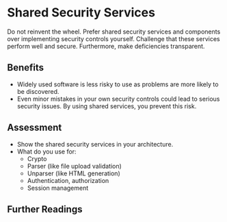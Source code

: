 # Shared Security Services

Do not reinvent the wheel. Prefer shared security services and components over implementing security controls yourself. Challenge that these services perform well and secure. Furthermore, make deficiencies transparent.

## Benefits

- Widely used software is less risky to use as problems are more likely to be discovered.
- Even minor mistakes in your own security controls could lead to serious security issues. By using shared services, you prevent this risk. 

## Assessment

- Show the shared security services in your architecture.
- What do you use for:
  - Crypto
  - Parser (like file upload validation)
  - Unparser (like HTML generation)
  - Authentication, authorization
  - Session management

## Further Readings
